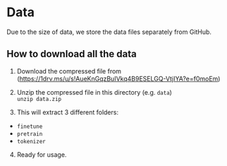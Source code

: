 # Data

Due to the size of data, we store the data files separately from GitHub.

## How to download all the data

1. Download the compressed file from (https://1drv.ms/u/s!AueKnGqzBuIVkq4B9ESELGQ-VtjIYA?e=f0moEm)  


2. Unzip the compressed file in this directory (e.g. `data`)  
`unzip data.zip`

3. This will extract 3 different folders: 

* `finetune`
* `pretrain`
* `tokenizer`

4. Ready for usage.
